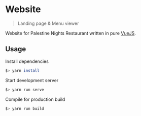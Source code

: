# Website

> Landing page & Menu viewer

Website for Palestine Nights Restaurant written in pure [VueJS](https://vuejs.org/).

## Usage

Install dependencies

```sh
$> yarn install
```

Start development server

```sh
$> yarn run serve
```

Compile for production build

```sh
$> yarn run build
```

